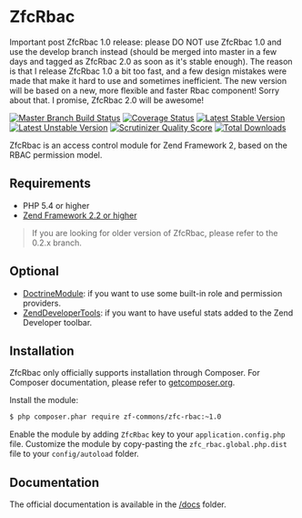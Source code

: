 # ZfcRbac

Important post ZfcRbac 1.0 release: please DO NOT use ZfcRbac 1.0 and use the develop branch instead (should be merged into master in
a few days and tagged as ZfcRbac 2.0 as soon as it's stable enough). The reason is that I release ZfcRbac 1.0 a bit
too fast, and a few design mistakes were made that make it hard to use and sometimes inefficient. The new version
will be based on a new, more flexible and faster Rbac component! Sorry about that. I promise, ZfcRbac 2.0 will be
awesome!

[![Master Branch Build Status](https://secure.travis-ci.org/ZF-Commons/ZfcRbac.png?branch=master)](http://travis-ci.org/ZF-Commons/ZfcRbac)
[![Coverage Status](https://coveralls.io/repos/ZF-Commons/ZfcRbac/badge.png)](https://coveralls.io/r/ZF-Commons/ZfcRbac)
[![Latest Stable Version](https://poser.pugx.org/zf-commons/zfc-rbac/v/stable.png)](https://packagist.org/packages/zf-commons/zfc-rbac)
[![Latest Unstable Version](https://poser.pugx.org/zf-commons/zfc-rbac/v/unstable.png)](https://packagist.org/packages/zf-commons/zfc-rbac)
[![Scrutinizer Quality Score](https://scrutinizer-ci.com/g/ZF-Commons/ZfcRbac/badges/quality-score.png?s=0bf2b72bb233e93ba766cac36cc6dcb99b33acb5)](https://scrutinizer-ci.com/g/ZF-Commons/ZfcRbac/)
[![Total Downloads](https://poser.pugx.org/zf-commons/zfc-rbac/downloads.png)](https://packagist.org/packages/zf-commons/zfc-rbac)

ZfcRbac is an access control module for Zend Framework 2, based on the RBAC permission model.

## Requirements

- PHP 5.4 or higher
- [Zend Framework 2.2 or higher](http://www.github.com/zendframework/zf2)

> If you are looking for older version of ZfcRbac, please refer to the 0.2.x branch.

## Optional

- [DoctrineModule](https://github.com/doctrine/DoctrineModule): if you want to use some built-in role and permission providers.
- [ZendDeveloperTools](https://github.com/zendframework/ZendDeveloperTools): if you want to have useful stats added to
the Zend Developer toolbar.

## Installation

ZfcRbac only officially supports installation through Composer. For Composer documentation, please refer to
[getcomposer.org](http://getcomposer.org/).

Install the module:

```sh
$ php composer.phar require zf-commons/zfc-rbac:~1.0
```

Enable the module by adding `ZfcRbac` key to your `application.config.php` file. Customize the module by copy-pasting
the `zfc_rbac.global.php.dist` file to your `config/autoload` folder.

## Documentation

The official documentation is available in the [/docs](/docs) folder.
